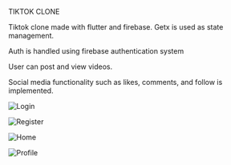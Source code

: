 TIKTOK CLONE

Tiktok clone made with flutter and firebase.
Getx is used as state management.

Auth is handled using firebase authentication system

User can post and view videos.

Social media functionality such as likes, comments, and follow is implemented.

![Login](images/login.jpg)

![Register](images/register.jpg)

![Home](images/home.jpg)

![Profile](images/profile.jpg)
